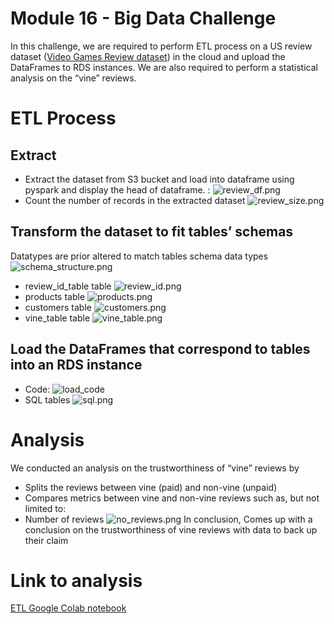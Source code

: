 # Module 16 - Big Data Challenge
In this challenge, we are required to perform ETL process on a US review dataset ([Video Games Review dataset](https://s3.amazonaws.com/amazon-reviews-pds/tsv/amazon_reviews_us_Video_Games_v1_00.tsv.gz)) in the cloud and upload the DataFrames to RDS instances. We are also required to perform a statistical analysis on the “vine” reviews.
# ETL Process
## Extract
-	Extract the dataset from S3 bucket and load into dataframe using pyspark and display the head of dataframe. : 
![review_df.png](https://github.com/Thinguyen23/Thi_Module16_Bigdata/blob/master/images/review_df.png)
-	Count the number of records in the extracted dataset
![review_size.png](https://github.com/Thinguyen23/Thi_Module16_Bigdata/blob/master/images/review_size.png)
## Transform the dataset to fit tables’ schemas
Datatypes are prior altered to match tables schema data types
![schema_structure.png](https://github.com/Thinguyen23/Thi_Module16_Bigdata/blob/master/images/schema_structure.png)
-	review_id_table table
![review_id.png](https://github.com/Thinguyen23/Thi_Module16_Bigdata/blob/master/images/review_id.png)
-	products table
![products.png](https://github.com/Thinguyen23/Thi_Module16_Bigdata/blob/master/images/products.png)
-	customers table
![customers.png](https://github.com/Thinguyen23/Thi_Module16_Bigdata/blob/master/images/customers.png)
-	vine_table table
![vine_table.png](https://github.com/Thinguyen23/Thi_Module16_Bigdata/blob/master/images/vine_table.png)
## Load the DataFrames that correspond to tables into an RDS instance
-	Code:
![load_code](https://github.com/Thinguyen23/Thi_Module16_Bigdata/blob/master/images/load_code.png)
-	SQL tables
![sql.png](https://github.com/Thinguyen23/Thi_Module16_Bigdata/blob/master/images/sql.png)
# Analysis
We conducted an analysis on the trustworthiness of “vine” reviews by
-	Splits the reviews between vine (paid) and non-vine (unpaid)
-	Compares metrics between vine and non-vine reviews such as, but not limited to:
-	Number of reviews ![no_reviews.png](https://github.com/Thinguyen23/Thi_Module16_Bigdata/blob/master/images/no_reviews.png)
In conclusion,
Comes up with a conclusion on the trustworthiness of vine reviews with data to back up their claim

# Link to analysis
[ETL Google Colab notebook](https://drive.google.com/file/d/1mT-zNKTBYXsclFafV-VxxMT9OGdiyMJ4/view)
